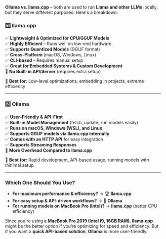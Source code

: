 **Ollama vs. llama.cpp** – both are used to run **Llama and other LLMs** locally, but they serve different purposes. Here's a breakdown:  

### **1️⃣ llama.cpp**  
✅ **Lightweight & Optimized for CPU/GGUF Models**  
✅ **Highly Efficient** – Runs well on low-end hardware  
✅ **Supports Quantized Models** (GGUF format)  
✅ **Cross-Platform** (macOS, Windows, Linux)  
✅ **CLI-based** – Requires manual setup  
✅ **Great for Embedded Systems & Custom Development**  
🚫 **No Built-in API/Server** (requires extra setup)  

🔹 **Best for:** Low-level optimizations, embedding in projects, extreme efficiency  

---

### **2️⃣ Ollama**  
✅ **User-Friendly & API-First**  
✅ **Built-in Model Management** (fetch, update, run models easily)  
✅ **Runs on macOS, Windows (WSL), and Linux**  
✅ **Supports GGUF models via llama.cpp internally**  
✅ **Comes with an HTTP API** for easy integration  
✅ **Supports Streaming Responses**  
🚫 **More Overhead Compared to llama.cpp**  

🔹 **Best for:** Rapid development, API-based usage, running models with minimal setup  

---

### **Which One Should You Use?**  
- **For maximum performance & efficiency?** → 🏆 **llama.cpp**  
- **For easy setup & API-driven workflows?** → 🚀 **Ollama**  
- **For running models on MacBook Pro (Intel)?** → **llama.cpp** (better CPU efficiency)  

Since you're using a **MacBook Pro 2019 (Intel i9, 16GB RAM)**, **llama.cpp** might be the better option if you're optimizing for speed and efficiency. But if you want a **quick API-based solution**, **Ollama** is more user-friendly.  
